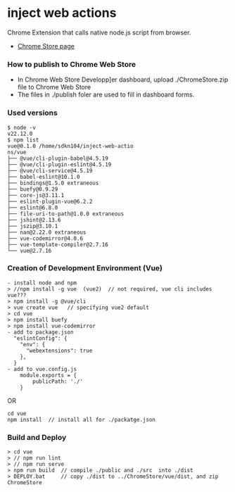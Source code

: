 # inject web actions
Chrome Extension that calls native node.js script from browser.

* [Chrome Store page](https://chrome.google.com/webstore/detail/native-script-caller/ckgdggmpioeabapnhoglbmeibhbdmmoe)

### How to publish to Chrome Web Store

* In Chrome Web Store Developp]er dashboard, upload ./ChromeStore.zip file to Chrome Web Store
* The files in ./publish foler are used to fill in dashboard forms.

### Used versions

```
$ node -v     
v22.12.0                                
$ npm list    
vue@0.1.0 /home/sdkn104/inject-web-actio
ns/vue                                  
├── @vue/cli-plugin-babel@4.5.19        
├── @vue/cli-plugin-eslint@4.5.19       
├── @vue/cli-service@4.5.19             
├── babel-eslint@10.1.0                 
├── bindings@1.5.0 extraneous           
├── buefy@0.9.29                        
├── core-js@3.11.1                      
├── eslint-plugin-vue@6.2.2             
├── eslint@6.8.0                        
├── file-uri-to-path@1.0.0 extraneous   
├── jshint@2.13.6                       
├── jszip@3.10.1                        
├── nan@2.22.0 extraneous               
├── vue-codemirror@4.0.6                
├── vue-template-compiler@2.7.16        
└── vue@2.7.16           
```

### Creation of Development Environment (Vue)

```
- install node and npm
> //npm install -g vue  (vue2)  // not required, vue cli includes vue???
> npm install -g @vue/cli  
> vue create vue   // specifying vue2 default
> cd vue
> npm install buefy
> npm install vue-codemirror
- add to package.json
  "eslintConfig": {
    "env": {
      "webextensions": true
    },
  }
- add to vue.config.js
    module.exports = {
        publicPath: './'
    }

```

OR

```
cd vue
npm install  // install all for ./packatge.json
```

### Build and Deploy

```
> cd vue
> // npm run lint
> // npm run serve
> npm run build  // compile ./public and ./src  into ./dist
> DEPLOY.bat     // copy ./dist to ../ChromeStore/vue/dist, and zip ChromeStore
```
